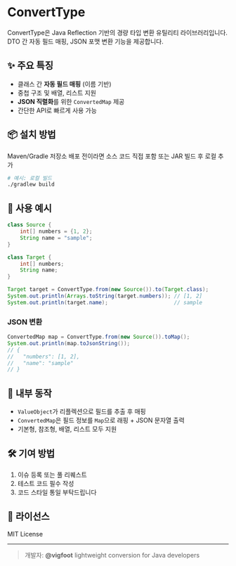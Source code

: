 # ConvertType

ConvertType은 Java Reflection 기반의 경량 타입 변환 유틸리티 라이브러리입니다. DTO 간 자동 필드 매핑, JSON 포맷 변환 기능을 제공합니다.

## ✨ 주요 특징

* 클래스 간 **자동 필드 매핑** (이름 기반)
* 중첩 구조 및 배열, 리스트 지원
* **JSON 직렬화**를 위한 `ConvertedMap` 제공
* 간단한 API로 빠르게 사용 가능

## 📦 설치 방법

Maven/Gradle 저장소 배포 전이라면 소스 코드 직접 포함 또는 JAR 빌드 후 로컬 추가

```bash
# 예시: 로컬 빌드
./gradlew build
```

## 🚀 사용 예시

```java
class Source {
    int[] numbers = {1, 2};
    String name = "sample";
}

class Target {
    int[] numbers;
    String name;
}

Target target = ConvertType.from(new Source()).to(Target.class);
System.out.println(Arrays.toString(target.numbers)); // [1, 2]
System.out.println(target.name);                     // sample
```

### JSON 변환

```java
ConvertedMap map = ConvertType.from(new Source()).toMap();
System.out.println(map.toJsonString());
// {
//   "numbers": [1, 2],
//   "name": "sample"
// }
```

## 🧠 내부 동작

* `ValueObject`가 리플렉션으로 필드를 추출 후 매핑
* `ConvertedMap`은 필드 정보를 `Map`으로 래핑 + JSON 문자열 출력
* 기본형, 참조형, 배열, 리스트 모두 지원

## 🛠️ 기여 방법

1. 이슈 등록 또는 풀 리퀘스트
2. 테스트 코드 필수 작성
3. 코드 스타일 통일 부탁드립니다

## 📄 라이선스

MIT License

---

> 개발자: **@vigfoot**
> lightweight conversion for Java developers
